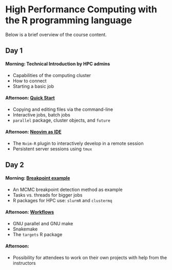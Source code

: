 # High Performance Computing with the R programming language

Below is a brief overview of the course content.

## Day 1

#### Morning: Technical Introduction by HPC admins

* Capabilities of the computing cluster
* How to connect
* Starting a basic job

#### Afternoon: [Quick Start](https://mschubert.github.io/R-hpc/articles/quickstart.html)

* Copying and editing files via the command-line
* Interactive jobs, batch jobs
* `parallel` package, cluster objects, and `future`

#### Afternoon: [Neovim as IDE](https://mschubert.github.io/R-hpc/articles/neovim-ide.html)

* The `Nvim-R` plugin to interactively develop in a remote session
* Persistent server sessions using `tmux`

## Day 2

#### Morning: [Breakpoint example](https://mschubert.github.io/R-hpc/articles/breakpt-ex.html)

* An MCMC breakpoint detection method as example
* Tasks vs. threads for bigger jobs
* R packages for HPC use: `slurmR` and `clustermq`

#### Afternoon: [Workflows](https://mschubert.github.io/R-hpc/articles/workflows.html)

* GNU parallel and GNU make
* Snakemake
* The `targets` R package

#### Afternoon: 

* Possibility for attendees to work on their own projects with help from the instructors
